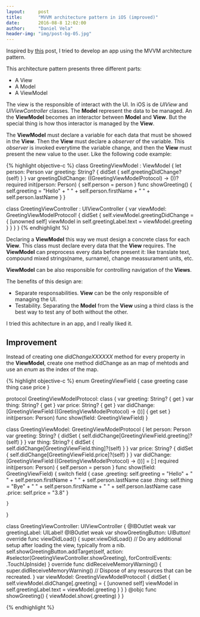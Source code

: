 ```yaml
---
layout:     post
title:      "MVVM architecture pattern in iOS (improved)"
date:       2016-08-8 12:02:00
author:     "Daniel Vela"
header-img: "img/post-bg-05.jpg"
---
```


Inspired by [this](https://medium.com/ios-os-x-development/ios-architecture-patterns-ecba4c38de52#.8t6ex2n88) post, I tried to develop an app using the MVVM architecture pattern.

This architecture pattern presents three different parts:

- A View
- A Model 
- A ViewModel

The view is the responsible of interact with the UI. In iOS is de *UIView* and *UIViewController* classes. The **Model** represent the data to be managed. An the **ViewModel** becomes an interactor between **Model** and **View**. But the special thing is how thos interactor is managed by the **View**. 

The **ViewModel** must declare a variable for each data that must be showed in the **View**. Then the **View** must declare a *observer* of the variable. This *observer* is invoked everytime the variable change, and then the **View** must present the new value to the user. Like the following code example:

{% highlight objective-c %}
class GreetingViewModel : ViewModel {
    let person: Person
    var greeting: String? {
        didSet {
            self.greetingDidChange?(self)
        }
    }
    var greetingDidChange: ((GreetingViewModelProtocol) -> ())?
    required init(person: Person) {
        self.person = person
    }
    func showGreeting() {
        self.greeting = "Hello" + " " + self.person.firstName + " " + self.person.lastName
    }
}

class GreetingViewController : UIViewController {
    var viewModel: GreetingViewModelProtocol! {
        didSet {
            self.viewModel.greetingDidChange = { [unowned self] viewModel in
                self.greetingLabel.text = viewModel.greeting
            }
        }
    }
}
{% endhighlight %}

Declaring a **ViewModel** this way we must design a concrete class for each **View**. This class must declare every data that the **View** requires. The **ViewModel** can preprocess every data before present it: like translate text, compound mixed strings(name, surname), change meassurament units, etc.

**ViewModel** can be also responsible for controlling navigation of the **Views**. 

The benefits of this design are:

- Separate responsabilities. **View** can be the only responsible of managing the UI.
- Testability. Separating the **Model** from the **View** using a third class is the best way to test any of both without the other.

I tried this achitecture in an app, and I really liked it.

## Improvement

Instead of creating one *didChangeXXXXXX* method for every property in the **ViewModel**, create one method didChange as an map of mehtods and use an *enum* as the index of the map.

{% highlight objective-c %}
enum GreetingViewField {
    case greeting
    case thing
    case price
}

protocol GreetingViewModelProtocol: class {
    var greeting: String? { get }
    var thing: String? { get }
    var price: String? { get }
    var didChange: [GreetingViewField:((GreetingViewModelProtocol) -> ())] { get set }
    init(person: Person)
    func show(field: GreetingViewField)
}

class GreetingViewModel: GreetingViewModelProtocol {
    let person: Person
    var greeting: String? {
        didSet {
            self.didChange[GreetingViewField.greeting]?(self)
        }
    }
    var thing: String? {
        didSet {
            self.didChange[GreetingViewField.thing]?(self)
        }
    }
    var price: String? {
        didSet {
            self.didChange[GreetingViewField.price]?(self)
        }
    }
    var didChange: [GreetingViewField:((GreetingViewModelProtocol) -> ())] = [:]
    required init(person: Person) {
        self.person = person
    }
    func show(field: GreetingViewField) {
        switch field {
        case .greeting:
            self.greeting = "Hello" + " " + self.person.firstName + " " + self.person.lastName
        case .thing:
            self.thing = "Bye" + " " + self.person.firstName + " " + self.person.lastName
        case .price:
            self.price = "3.8"
        }
        
    }
}


class GreetingViewController: UIViewController {
    @IBOutlet weak var greetingLabel: UILabel!
    @IBOutlet weak var showGreetingButton: UIButton!
    override func viewDidLoad() {
        super.viewDidLoad()
        // Do any additional setup after loading the view, typically from a nib.
        self.showGreetingButton.addTarget(self, action: #selector(GreetingViewController.showGreeting), forControlEvents: .TouchUpInside)
    }
    override func didReceiveMemoryWarning() {
        super.didReceiveMemoryWarning()
        // Dispose of any resources that can be recreated.
    }
    var viewModel: GreetingViewModelProtocol! {
        didSet {
            self.viewModel.didChange[.greeting] = { [unowned self] viewModel in
                self.greetingLabel.text = viewModel.greeting
            }
        }
    }
    @objc func showGreeting() {
        viewModel.show(.greeting)
    }
}

{% endhighlight %}